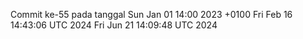 Commit ke-55 pada tanggal Sun Jan 01 14:00 2023 +0100
Fri Feb 16 14:43:06 UTC 2024
Fri Jun 21 14:09:48 UTC 2024
